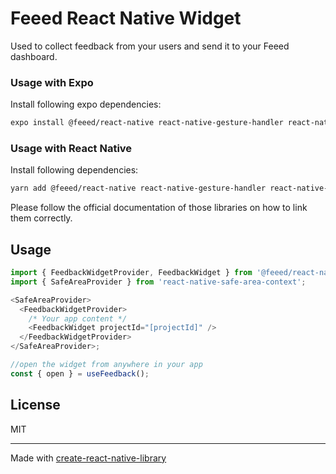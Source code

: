 # Feeed React Native Widget

Used to collect feedback from your users and send it to your Feeed dashboard.

### Usage with Expo

Install following expo dependencies:

```bash
expo install @feeed/react-native react-native-gesture-handler react-native-reanimated react-native-safe-area-context expo-device expo-constants
```

### Usage with React Native

Install following dependencies:

```bash
yarn add @feeed/react-native react-native-gesture-handler react-native-reanimated react-native-safe-area-context react-native-device-info
```

Please follow the official documentation of those libraries on how to link them correctly.

## Usage

```js
import { FeedbackWidgetProvider, FeedbackWidget } from '@feeed/react-native';
import { SafeAreaProvider } from 'react-native-safe-area-context';

<SafeAreaProvider>
  <FeedbackWidgetProvider>
    /* Your app content */
    <FeedbackWidget projectId="[projectId]" />
  </FeedbackWidgetProvider>
</SafeAreaProvider>;

//open the widget from anywhere in your app
const { open } = useFeedback();
```

## License

MIT

---

Made with [create-react-native-library](https://github.com/callstack/react-native-builder-bob)
